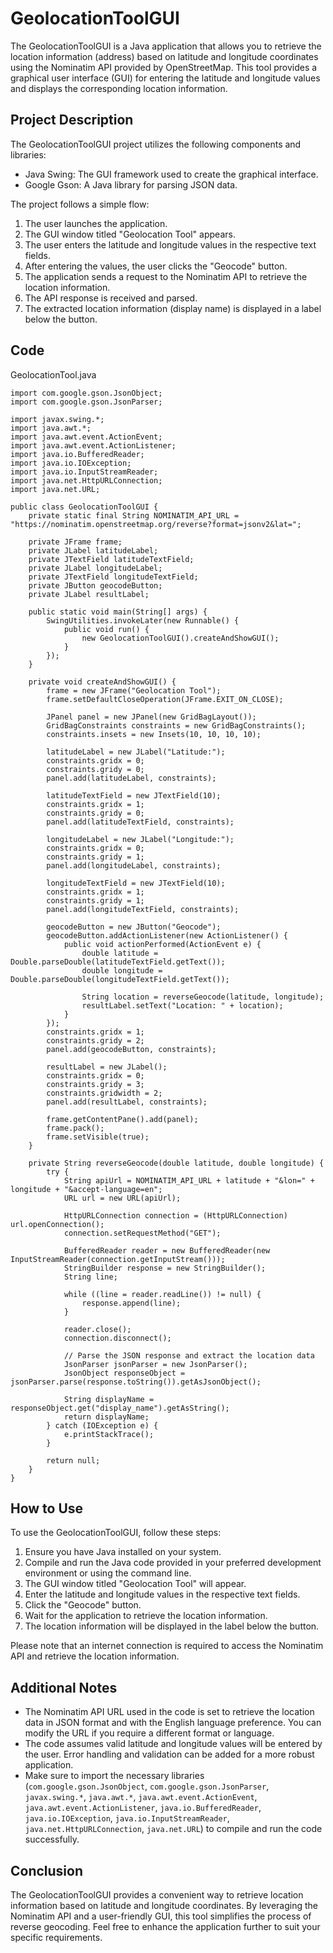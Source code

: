 
# GeolocationToolGUI

The GeolocationToolGUI is a Java application that allows you to retrieve the location information (address) based on latitude and longitude coordinates using the Nominatim API provided by OpenStreetMap. This tool provides a graphical user interface (GUI) for entering the latitude and longitude values and displays the corresponding location information.

## Project Description

The GeolocationToolGUI project utilizes the following components and libraries:

- Java Swing: The GUI framework used to create the graphical interface.
- Google Gson: A Java library for parsing JSON data.

The project follows a simple flow:

1. The user launches the application.
2. The GUI window titled "Geolocation Tool" appears.
3. The user enters the latitude and longitude values in the respective text fields.
4. After entering the values, the user clicks the "Geocode" button.
5. The application sends a request to the Nominatim API to retrieve the location information.
6. The API response is received and parsed.
7. The extracted location information (display name) is displayed in a label below the button.

## Code
 GeolocationTool.java
   
    import com.google.gson.JsonObject;
    import com.google.gson.JsonParser;
    
    import javax.swing.*;
    import java.awt.*;
    import java.awt.event.ActionEvent;
    import java.awt.event.ActionListener;
    import java.io.BufferedReader;
    import java.io.IOException;
    import java.io.InputStreamReader;
    import java.net.HttpURLConnection;
    import java.net.URL;
    
    public class GeolocationToolGUI {
        private static final String NOMINATIM_API_URL = "https://nominatim.openstreetmap.org/reverse?format=jsonv2&lat=";
    
        private JFrame frame;
        private JLabel latitudeLabel;
        private JTextField latitudeTextField;
        private JLabel longitudeLabel;
        private JTextField longitudeTextField;
        private JButton geocodeButton;
        private JLabel resultLabel;
    
        public static void main(String[] args) {
            SwingUtilities.invokeLater(new Runnable() {
                public void run() {
                    new GeolocationToolGUI().createAndShowGUI();
                }
            });
        }
    
        private void createAndShowGUI() {
            frame = new JFrame("Geolocation Tool");
            frame.setDefaultCloseOperation(JFrame.EXIT_ON_CLOSE);
    
            JPanel panel = new JPanel(new GridBagLayout());
            GridBagConstraints constraints = new GridBagConstraints();
            constraints.insets = new Insets(10, 10, 10, 10);
    
            latitudeLabel = new JLabel("Latitude:");
            constraints.gridx = 0;
            constraints.gridy = 0;
            panel.add(latitudeLabel, constraints);
    
            latitudeTextField = new JTextField(10);
            constraints.gridx = 1;
            constraints.gridy = 0;
            panel.add(latitudeTextField, constraints);
    
            longitudeLabel = new JLabel("Longitude:");
            constraints.gridx = 0;
            constraints.gridy = 1;
            panel.add(longitudeLabel, constraints);
    
            longitudeTextField = new JTextField(10);
            constraints.gridx = 1;
            constraints.gridy = 1;
            panel.add(longitudeTextField, constraints);
    
            geocodeButton = new JButton("Geocode");
            geocodeButton.addActionListener(new ActionListener() {
                public void actionPerformed(ActionEvent e) {
                    double latitude = Double.parseDouble(latitudeTextField.getText());
                    double longitude = Double.parseDouble(longitudeTextField.getText());
    
                    String location = reverseGeocode(latitude, longitude);
                    resultLabel.setText("Location: " + location);
                }
            });
            constraints.gridx = 1;
            constraints.gridy = 2;
            panel.add(geocodeButton, constraints);
    
            resultLabel = new JLabel();
            constraints.gridx = 0;
            constraints.gridy = 3;
            constraints.gridwidth = 2;
            panel.add(resultLabel, constraints);
    
            frame.getContentPane().add(panel);
            frame.pack();
            frame.setVisible(true);
        }
    
        private String reverseGeocode(double latitude, double longitude) {
            try {
                String apiUrl = NOMINATIM_API_URL + latitude + "&lon=" + longitude + "&accept-language=en";
                URL url = new URL(apiUrl);
    
                HttpURLConnection connection = (HttpURLConnection) url.openConnection();
                connection.setRequestMethod("GET");
    
                BufferedReader reader = new BufferedReader(new InputStreamReader(connection.getInputStream()));
                StringBuilder response = new StringBuilder();
                String line;
    
                while ((line = reader.readLine()) != null) {
                    response.append(line);
                }
    
                reader.close();
                connection.disconnect();
    
                // Parse the JSON response and extract the location data
                JsonParser jsonParser = new JsonParser();
                JsonObject responseObject = jsonParser.parse(response.toString()).getAsJsonObject();
    
                String displayName = responseObject.get("display_name").getAsString();
                return displayName;
            } catch (IOException e) {
                e.printStackTrace();
            }
    
            return null;
        }
    }

## How to Use

To use the GeolocationToolGUI, follow these steps:

1. Ensure you have Java installed on your system.
2. Compile and run the Java code provided in your preferred development environment or using the command line.
3. The GUI window titled "Geolocation Tool" will appear.
4. Enter the latitude and longitude values in the respective text fields.
5. Click the "Geocode" button.
6. Wait for the application to retrieve the location information.
7. The location information will be displayed in the label below the button.

Please note that an internet connection is required to access the Nominatim API and retrieve the location information.

## Additional Notes

- The Nominatim API URL used in the code is set to retrieve the location data in JSON format and with the English language preference. You can modify the URL if you require a different format or language.
- The code assumes valid latitude and longitude values will be entered by the user. Error handling and validation can be added for a more robust application.
- Make sure to import the necessary libraries (`com.google.gson.JsonObject`, `com.google.gson.JsonParser`, `javax.swing.*`, `java.awt.*`, `java.awt.event.ActionEvent`, `java.awt.event.ActionListener`, `java.io.BufferedReader`, `java.io.IOException`, `java.io.InputStreamReader`, `java.net.HttpURLConnection`, `java.net.URL`) to compile and run the code successfully.

## Conclusion

The GeolocationToolGUI provides a convenient way to retrieve location information based on latitude and longitude coordinates. By leveraging the Nominatim API and a user-friendly GUI, this tool simplifies the process of reverse geocoding. Feel free to enhance the application further to suit your specific requirements.

